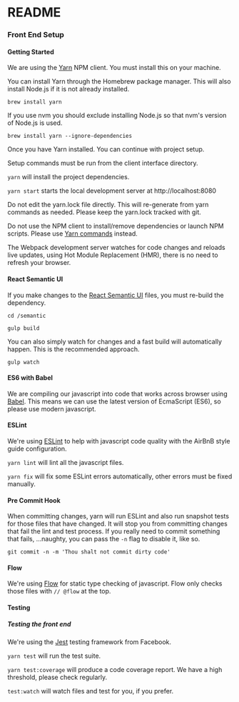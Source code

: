 
# README #

### Front End Setup ###

#### Getting Started

We are using the [Yarn](https://yarnpkg.com/en/) NPM client. You must install this on your machine.

You can install Yarn through the Homebrew package manager. This will also install Node.js if it is not already installed.

`brew install yarn`

If you use nvm you should exclude installing Node.js so that nvm's version of Node.js is used.

`brew install yarn --ignore-dependencies`

Once you have Yarn installed. You can continue with project setup.

Setup commands must be run from the client interface directory.

`yarn` will install the project dependencies.

`yarn start` starts the local development server at http://localhost:8080

Do not edit the yarn.lock file directly. This will re-generate from yarn commands as needed. Please keep the yarn.lock tracked with git.

Do not use the NPM client to install/remove dependencies or launch NPM scripts. Please use [Yarn commands](https://yarnpkg.com/en/docs/cli/) instead.

The Webpack development server watches for code changes and reloads live updates, using Hot Module Replacement (HMR), there is no need to refresh your browser.

#### React Semantic UI

If you make changes to the [React Semantic UI](https://react.semantic-ui.com/introduction) files, you must re-build the dependency.

`cd /semantic`

`gulp build`

You can also simply watch for changes and a fast build will automatically happen. This is the recommended approach.

`gulp watch`

#### ES6 with Babel

We are compiling our javascript into code that works across browser using [Babel](https://babeljs.io/). This means we can use the latest version of EcmaScript (ES6), so please use modern javascript.

#### ESLint

We're using [ESLint](http://eslint.org/) to help with javascript code quality with the AirBnB style guide configuration.

`yarn lint` will lint all the javascript files.

`yarn fix` will fix some ESLint errors automatically, other errors must be fixed manually.

#### Pre Commit Hook

When committing changes, yarn will run ESLint and also run snapshot tests for those files that have changed. It will stop you from committing changes that fail the lint and test process. If you really need to commit something that fails, ...naughty, you can pass the `-n` flag to disable it, like so.

`git commit -n -m 'Thou shalt not commit dirty code'`

#### Flow

We're using [Flow](https://flow.org/) for static type checking of javascript. Flow only checks those files with `// @flow` at the top.

#### Testing

##### Testing the front end

We're using the [Jest](https://facebook.github.io/jest/) testing framework from Facebook.

`yarn test` will run the test suite.

`yarn test:coverage` will produce a code coverage report. We have a high threshold, please check regularly.

`test:watch` will watch files and test for you, if you prefer.
